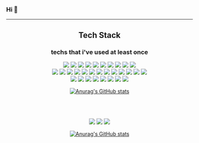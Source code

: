 ### Hi 👋
<hr>
<div align=center>
  <h2> Tech Stack</h2>
  <h3> techs that i've used at least once</h3>

  <img src="https://img.shields.io/badge/C-A8B9CC?style=flat-square&logo=C&logoColor=white"/>
  <img src="https://img.shields.io/badge/CPP-00599C?style=flat-square&logo=C%2B%2B&logoColor=white"/>
  <img src="https://img.shields.io/badge/Python-3776AB?style=flat-square&logo=Python&logoColor=white"/>
  <img src="https://img.shields.io/badge/Spring-6DB33F?style=flat-square&logo=Spring&logoColor=white"/>
  <img src="https://img.shields.io/badge/SpringBoot-6DB33F?style=flat-square&logo=SpringBoot&logoColor=white"/>
  <img src="https://img.shields.io/badge/Java-007396?style=flat-square&logo=Java&logoColor=white"/>
  <img src="https://img.shields.io/badge/OpenGL-5586A4?style=flat-square&logo=OpenGL&logoColor=white
  <img src="https://img.shields.io/badge/MySQL-4479A1?style=flat-square&logo=MySQL&logoColor=white"/>
  <img src="https://img.shields.io/badge/MongoDB-47A248?style=flat-square&logo=MongoDB&logoColor=white"/>
  <img src="https://img.shields.io/badge/RaspberryPi-A22846?style=flat-square&logo=RaspberryPi&logoColor=white"/>
  <img src="https://img.shields.io/badge/Arduino-00979D?style=flat-square&logo=Arduino&logoColor=white"/>
  <br>
  <img src="https://img.shields.io/badge/PHP-777BB4?style=flat-square&logo=PHP&logoColor=white"/>
  <img src="https://img.shields.io/badge/HTML5-E34F26?style=flat-square&logo=HTML5&logoColor=white"/>
  <img src="https://img.shields.io/badge/CSS3-1572B6?style=flat-square&logo=CSS3&logoColor=white"/>
  <img src="https://img.shields.io/badge/Jquery-0769AD?style=flat-square&logo=jQuery&logoColor=white"/>
  <img src="https://img.shields.io/badge/JavaScript-F7DF1E?style=flat-square&logo=JavaScript&logoColor=white"/>
  <img src="https://img.shields.io/badge/Chart.js-FF6384?style=flat-square&logo=Chart.js&logoColor=white"/>
  <img src="https://img.shields.io/badge/D3.js-F9A03C?style=flat-square&logo=D3.js&logoColor=white"/>
  <img src="https://img.shields.io/badge/Vue.js-4FC08D?style=flat-square&logo=Vue.js&logoColor=white"/>
  <img src="https://img.shields.io/badge/Node.js-339933?style=flat-square&logo=Node.js&logoColor=white"/>
  <img src="https://img.shields.io/badge/Django-092E20?style=flat-square&logo=Django&logoColor=white"/>
  <img src="https://img.shields.io/badge/Flask-000000?style=flat-square&logo=Flask&logoColor=white"/>
  <img src="https://img.shields.io/badge/XAMPP-FB7A24?style=flat-square&logo=XAMPP&logoColor=white"/>
  <img src="https://img.shields.io/badge/ApacheTomcat-F8DC75?style=flat-square&logo=ApacheTomcat&logoColor=white"/>
  <br>
  <img src="https://img.shields.io/badge/VisualStudio-5C2D91?style=flat-square&logo=VisualStudio&logoColor=white"/>
  <img src="https://img.shields.io/badge/VisualStudioCode-007ACC?style=flat-square&logo=VisualStudioCode&logoColor=white"/>
  <img src="https://img.shields.io/badge/EclipseIDE-2C2255?style=flat-square&logo=EclipseIDE&logoColor=white"/>
  <img src="https://img.shields.io/badge/PyCharm-000000?style=flat-square&logo=PyCharm&logoColor=white"/>
  <img src="https://img.shields.io/badge/Vim-019733?style=flat-square&logo=Vim&logoColor=white"/>
  <img src="https://img.shields.io/badge/Linux-FCC624?style=flat-square&logo=Linux&logoColor=white"/>
  <img src="https://img.shields.io/badge/Ubuntu-E95420?style=flat-square&logo=Ubuntu&logoColor=white"/>
  <img src="https://img.shields.io/badge/CentOS-262577?style=flat-square&logo=CentOS&logoColor=white"/>
                                                                                                     
  [![Anurag's GitHub stats](https://github-readme-stats.vercel.app/api?username=jbhongg&show_icons=true&theme=radical)](https://github.com/anuraghazra/github-readme-stats)                                                                                                   
</div>
<div align=center>
  <br>                                                                                        
  <br>                                             
  <br>
  <img src="https://img.shields.io/badge/C-A8B9CC?style=flat-square&logo=C&logoColor=white"/>
  <img src="https://img.shields.io/badge/C-A8B9CC?style=flat-square&logo=C&logoColor=white"/>                                                                                       <img src="https://img.shields.io/badge/C-A8B9CC?style=flat-square&logo=C&logoColor=white"/> 
  
</div>
<div align=center>
  
  
  [![Anurag's GitHub stats](https://github-readme-stats.vercel.app/api?username=jbhongg&show_icons=true&theme=radical)](https://github.com/anuraghazra/github-readme-stats)
</div>
